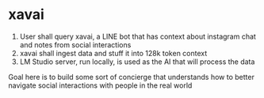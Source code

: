# xavai
1. User shall query xavai, a LINE bot that has context about instagram chat and notes from social interactions
2. xavai shall ingest data and stuff it into 128k token context
3. LM Studio server, run locally, is used as the AI that will process the data

Goal here is to build some sort of concierge that understands how to better navigate social interactions with people in the real world
